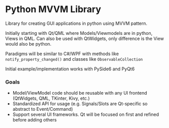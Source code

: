 # Python MVVM Library

Library for creating GUI applications in python using MVVM pattern.

Initially starting with Qt/QML where Models/Viewmodels are in python, Views in QML.
Can also be used with QtWidgets, only difference is the View would also be python.

Paradigms will be similar to C#/WPF with methods like `notify_property_changed()` 
and classes like `ObservableCollection`

Initial example/implementation works with PySide6 and PyQt6

### Goals

- Model/ViewModel code should be reusable with any UI frontend (QtWidgets, QML, TKinter, Kivy, etc.)
- Standardized API for usage (e.g. Signals/Slots are Qt-specific so abstract to Event/Command)
- Support several UI frameworks. Qt will be focused on first and refined before adding others

